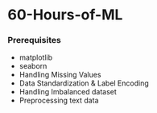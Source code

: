 # 60-Hours-of-ML

### Prerequisites

- matplotlib
- seaborn
- Handling Missing Values
- Data Standardization & Label Encoding
- Handling Imbalanced dataset
- Preprocessing text data

